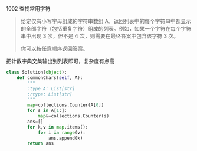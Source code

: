 1002 查找常用字符

> 给定仅有小写字母组成的字符串数组 A，返回列表中的每个字符串中都显示的全部字符（包括重复字符）组成的列表。例如，如果一个字符在每个字符串中出现 3 次，但不是 4 次，则需要在最终答案中包含该字符 3 次。
>
> 你可以按任意顺序返回答案。
>

把计数字典交集输出到列表即可，复杂度有点高

```python
class Solution(object):
    def commonChars(self, A):
        """
        :type A: List[str]
        :rtype: List[str]
        """
        map=collections.Counter(A[0])
        for s in A[1:]:
            map&=collections.Counter(s)
        ans=[]
        for k,v in map.items():
            for i in range(v):
                ans.append(k)
        return ans
```

